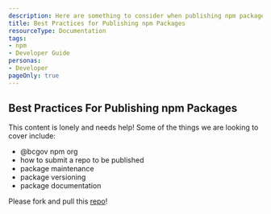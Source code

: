 ```yaml
---
description: Here are something to consider when publishing npm packages for @bcgov
title: Best Practices for Publishing npm Packages
resourceType: Documentation
tags:
- npm
- Developer Guide
personas: 
- Developer
pageOnly: true
---
```


## Best Practices For Publishing npm Packages

This content is lonely and needs help! Some of the things we are looking to cover include: 

- @bcgov npm org
- how to submit a repo to be published
- package maintenance
- package versioning
- package documentation

Please fork and pull  this [repo](https://github.com/bcgov/devhub-resources/blob/master/resources/community/npm-publishing.md)!
